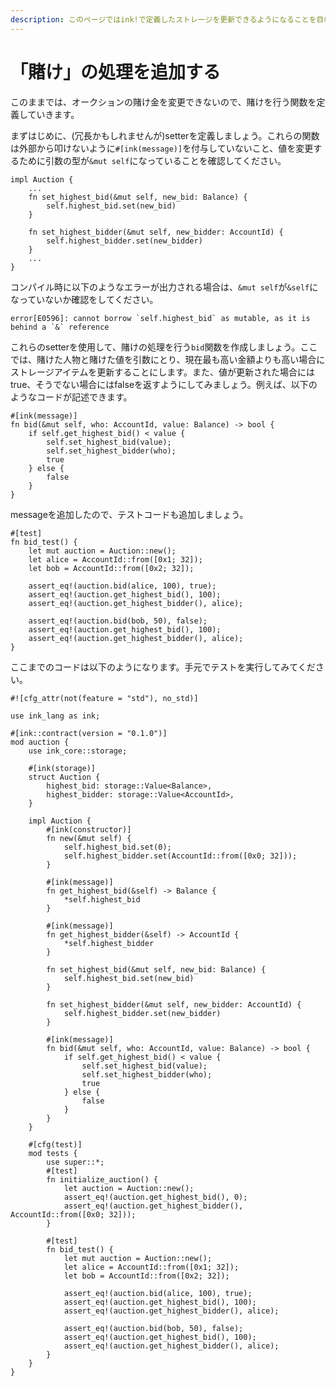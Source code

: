 ```yaml
---
description: このページではink!で定義したストレージを更新できるようになることを目標としています。最終的なコードはページ下部に記載しています。
---
```


# 「賭け」の処理を追加する

このままでは、オークションの賭け金を変更できないので、賭けを行う関数を定義していきます。

まずはじめに、\(冗長かもしれませんが\)setterを定義しましょう。これらの関数は外部から叩けないように`#[ink(message)]`を付与していないこと、値を変更するために引数の型が`&mut self`になっていることを確認してください。

```text
impl Auction {
    ...
    fn set_highest_bid(&mut self, new_bid: Balance) {
        self.highest_bid.set(new_bid)
    }

    fn set_highest_bidder(&mut self, new_bidder: AccountId) {
        self.highest_bidder.set(new_bidder)
    }
    ...
}
```

コンパイル時に以下のようなエラーが出力される場合は、`&mut self`が`&self`になっていないか確認をしてください。

```text
error[E0596]: cannot borrow `self.highest_bid` as mutable, as it is behind a `&` reference
```

これらのsetterを使用して、賭けの処理を行う`bid`関数を作成しましょう。ここでは、賭けた人物と賭けた値を引数にとり、現在最も高い金額よりも高い場合にストレージアイテムを更新することにします。また、値が更新された場合にはtrue、そうでない場合にはfalseを返すようにしてみましょう。例えば、以下のようなコードが記述できます。

```text
#[ink(message)]
fn bid(&mut self, who: AccountId, value: Balance) -> bool {
    if self.get_highest_bid() < value {
        self.set_highest_bid(value);
        self.set_highest_bidder(who);
        true
    } else {
        false
    }
}
```

messageを追加したので、テストコードも追加しましょう。

```text
#[test]
fn bid_test() {
    let mut auction = Auction::new();
    let alice = AccountId::from([0x1; 32]);
    let bob = AccountId::from([0x2; 32]);

    assert_eq!(auction.bid(alice, 100), true);
    assert_eq!(auction.get_highest_bid(), 100);
    assert_eq!(auction.get_highest_bidder(), alice);

    assert_eq!(auction.bid(bob, 50), false);
    assert_eq!(auction.get_highest_bid(), 100);
    assert_eq!(auction.get_highest_bidder(), alice);
}
```

ここまでのコードは以下のようになります。手元でテストを実行してみてください。

```text
#![cfg_attr(not(feature = "std"), no_std)]

use ink_lang as ink;

#[ink::contract(version = "0.1.0")]
mod auction {
    use ink_core::storage;

    #[ink(storage)]
    struct Auction {
        highest_bid: storage::Value<Balance>,
        highest_bidder: storage::Value<AccountId>,
    }

    impl Auction {
        #[ink(constructor)]
        fn new(&mut self) {
            self.highest_bid.set(0);
            self.highest_bidder.set(AccountId::from([0x0; 32]));
        }

        #[ink(message)]
        fn get_highest_bid(&self) -> Balance {
            *self.highest_bid
        }

        #[ink(message)]
        fn get_highest_bidder(&self) -> AccountId {
            *self.highest_bidder
        }

        fn set_highest_bid(&mut self, new_bid: Balance) {
            self.highest_bid.set(new_bid)
        }

        fn set_highest_bidder(&mut self, new_bidder: AccountId) {
            self.highest_bidder.set(new_bidder)
        }

        #[ink(message)]
        fn bid(&mut self, who: AccountId, value: Balance) -> bool {
            if self.get_highest_bid() < value {
                self.set_highest_bid(value);
                self.set_highest_bidder(who);
                true
            } else {
                false
            }
        }
    }

    #[cfg(test)]
    mod tests {
        use super::*;
        #[test]
        fn initialize_auction() {
            let auction = Auction::new();
            assert_eq!(auction.get_highest_bid(), 0);
            assert_eq!(auction.get_highest_bidder(), AccountId::from([0x0; 32]));
        }

        #[test]
        fn bid_test() {
            let mut auction = Auction::new();
            let alice = AccountId::from([0x1; 32]);
            let bob = AccountId::from([0x2; 32]);

            assert_eq!(auction.bid(alice, 100), true);
            assert_eq!(auction.get_highest_bid(), 100);
            assert_eq!(auction.get_highest_bidder(), alice);

            assert_eq!(auction.bid(bob, 50), false);
            assert_eq!(auction.get_highest_bid(), 100);
            assert_eq!(auction.get_highest_bidder(), alice);
        }
    }
}
```

